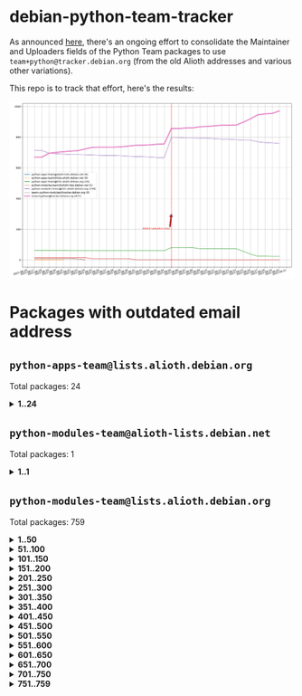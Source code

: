 # debian-python-team-tracker



As announced [here](https://lists.debian.org/debian-python/2021/08/msg00006.html), there's an ongoing effort to consolidate the Maintainer and Uploaders fields of the Python Team packages to use `team+python@tracker.debian.org` (from the old Alioth addresses and various other variations).



This repo is to track that effort, here's the results:



![Python team emails](images/python_team_emails.svg)


# Packages with outdated email address

## `python-apps-team@lists.alioth.debian.org`
Total packages: 24
<details>
<summary><b>1..24</b></summary>


| # | Package | Version |
| --- | --- | --- |
| 1 | [alot](https://tracker.debian.org/alot) | 0.9.1-2 |
| 2 | [archmage](https://tracker.debian.org/archmage) | 1:0.4.2.1-1 |
| 3 | [beets](https://tracker.debian.org/beets) | 1.4.9-7 |
| 4 | [ctop](https://tracker.debian.org/ctop) | 1.0.0-2.1 |
| 5 | [cython](https://tracker.debian.org/cython) | 0.29.14-1 |
| 6 | [db2twitter](https://tracker.debian.org/db2twitter) | 0.6-1.1 |
| 7 | [dodgy](https://tracker.debian.org/dodgy) | 0.1.9-3 |
| 8 | [etm](https://tracker.debian.org/etm) | 3.2.30-1.1 |
| 9 | [firmware-microbit-micropython](https://tracker.debian.org/firmware-microbit-micropython) | 1.0.1-2 |
| 10 | [flatlatex](https://tracker.debian.org/flatlatex) | 0.8-1.1 |
| 11 | [freealchemist](https://tracker.debian.org/freealchemist) | 0.5-1.1 |
| 12 | [kanboard-cli](https://tracker.debian.org/kanboard-cli) | 0.0.2-1.1 |
| 13 | [lightyears](https://tracker.debian.org/lightyears) | 1.4-2 |
| 14 | [muttdown](https://tracker.debian.org/muttdown) | 0.3.4-1 |
| 15 | [pelican](https://tracker.debian.org/pelican) | 4.0.1+dfsg-1.1 |
| 16 | [pipenv](https://tracker.debian.org/pipenv) | 11.9.0-1.1 |
| 17 | [prospector](https://tracker.debian.org/prospector) | 1.1.7-2 |
| 18 | [pybik](https://tracker.debian.org/pybik) | 3.0-3.1 |
| 19 | [radon](https://tracker.debian.org/radon) | 4.1.0+dfsg-1 |
| 20 | [retweet](https://tracker.debian.org/retweet) | 0.10-1.1 |
| 21 | [sen](https://tracker.debian.org/sen) | 0.6.1-0.1 |
| 22 | [sinntp](https://tracker.debian.org/sinntp) | 1.6-1.2 |
| 23 | [smem](https://tracker.debian.org/smem) | 1.5-1.1 |
| 24 | [voltron](https://tracker.debian.org/voltron) | 0.1.7+git20200109-1.1 |
</details>

## `python-modules-team@alioth-lists.debian.net`
Total packages: 1
<details>
<summary><b>1..1</b></summary>


| # | Package | Version |
| --- | --- | --- |
| 1 | [setuptools-scm](https://tracker.debian.org/setuptools-scm) | 4.1.2-3 |
</details>

## `python-modules-team@lists.alioth.debian.org`
Total packages: 759
<details>
<summary><b>1..50</b></summary>


| # | Package | Version |
| --- | --- | --- |
| 1 | [aiowsgi](https://tracker.debian.org/aiowsgi) | 0.7-1.1 |
| 2 | [anorack](https://tracker.debian.org/anorack) | 0.2.7-1 |
| 3 | [anosql](https://tracker.debian.org/anosql) | 1.0.1-1 |
| 4 | [appdirs](https://tracker.debian.org/appdirs) | 1.4.4-1 |
| 5 | [asn1crypto](https://tracker.debian.org/asn1crypto) | 1.4.0-1 |
| 6 | [astral](https://tracker.debian.org/astral) | 1.6.1-2 |
| 7 | [authheaders](https://tracker.debian.org/authheaders) | 0.13.0-1 |
| 8 | [authres](https://tracker.debian.org/authres) | 1.2.0-2 |
| 9 | [automat](https://tracker.debian.org/automat) | 20.2.0-1 |
| 10 | [azure-cosmos-table-python](https://tracker.debian.org/azure-cosmos-table-python) | 1.0.5+git20191025-5 |
| 11 | [babelfish](https://tracker.debian.org/babelfish) | 0.5.4-3 |
| 12 | [bdist-nsi](https://tracker.debian.org/bdist-nsi) | 0.1.5-2 |
| 13 | [behave](https://tracker.debian.org/behave) | 1.2.6-3 |
| 14 | [bernhard](https://tracker.debian.org/bernhard) | 0.2.6-2 |
| 15 | [betamax](https://tracker.debian.org/betamax) | 0.8.1-2 |
| 16 | [bibtexparser](https://tracker.debian.org/bibtexparser) | 1.1.0+ds-3 |
| 17 | [binaryornot](https://tracker.debian.org/binaryornot) | 0.4.4+dfsg-4 |
| 18 | [bitstruct](https://tracker.debian.org/bitstruct) | 8.9.0-1 |
| 19 | [blessings](https://tracker.debian.org/blessings) | 1.6-3 |
| 20 | [blinker](https://tracker.debian.org/blinker) | 1.4+dfsg1-0.3 |
| 21 | [bottleneck](https://tracker.debian.org/bottleneck) | 1.2.1+ds1-2 |
| 22 | [case](https://tracker.debian.org/case) | 1.5.3+dfsg-3 |
| 23 | [celery-batches](https://tracker.debian.org/celery-batches) | 0.2-2 |
| 24 | [celery-haystack](https://tracker.debian.org/celery-haystack) | 0.10-4 |
| 25 | [cerealizer](https://tracker.debian.org/cerealizer) | 0.8.1-3 |
| 26 | [chardet](https://tracker.debian.org/chardet) | 4.0.0-1 |
| 27 | [chargebee-python](https://tracker.debian.org/chargebee-python) | 1.6.6-1 |
| 28 | [chargebee2-python](https://tracker.debian.org/chargebee2-python) | 2.7.3-1 |
| 29 | [circuits](https://tracker.debian.org/circuits) | 3.1.0+ds1-2 |
| 30 | [codicefiscale](https://tracker.debian.org/codicefiscale) | 0.9+ds0-2 |
| 31 | [colorclass](https://tracker.debian.org/colorclass) | 2.2.0-2.1 |
| 32 | [colorspacious](https://tracker.debian.org/colorspacious) | 1.1.2-2 |
| 33 | [commonmark](https://tracker.debian.org/commonmark) | 0.9.1-3 |
| 34 | [configobj](https://tracker.debian.org/configobj) | 5.0.6-4 |
| 35 | [constantly](https://tracker.debian.org/constantly) | 15.1.0-2 |
| 36 | [contextlib2](https://tracker.debian.org/contextlib2) | 0.6.0.post1-1 |
| 37 | [cookiecutter](https://tracker.debian.org/cookiecutter) | 1.6.0-4 |
| 38 | [coreapi](https://tracker.debian.org/coreapi) | 2.3.3-4 |
| 39 | [coreschema](https://tracker.debian.org/coreschema) | 0.0.4-3 |
| 40 | [cov-core](https://tracker.debian.org/cov-core) | 1.15.0-3 |
| 41 | [cppy](https://tracker.debian.org/cppy) | 1.1.0-2 |
| 42 | [cram](https://tracker.debian.org/cram) | 0.7-4 |
| 43 | [cssutils](https://tracker.debian.org/cssutils) | 1.0.2-3 |
| 44 | [d2to1](https://tracker.debian.org/d2to1) | 0.2.12-2 |
| 45 | [deap](https://tracker.debian.org/deap) | 1.3.1-2 |
| 46 | [debiancontributors](https://tracker.debian.org/debiancontributors) | 0.7.8-2 |
| 47 | [defusedxml](https://tracker.debian.org/defusedxml) | 0.6.0-2 |
| 48 | [devpi-common](https://tracker.debian.org/devpi-common) | 3.2.2-1.1 |
| 49 | [django-ajax-selects](https://tracker.debian.org/django-ajax-selects) | 1.7.0-3 |
| 50 | [django-anymail](https://tracker.debian.org/django-anymail) | 7.1.0-1 |
</details>
<details>
<summary><b>51..100</b></summary>

| # | Package | Version |
| --- | --- | --- |
| 51 | [django-bitfield](https://tracker.debian.org/django-bitfield) | 1.9.6-2 |
| 52 | [django-countries](https://tracker.debian.org/django-countries) | 6.0-1 |
| 53 | [django-dirtyfields](https://tracker.debian.org/django-dirtyfields) | 1.3.1-2 |
| 54 | [django-downloadview](https://tracker.debian.org/django-downloadview) | 2.1.1-1 |
| 55 | [django-environ](https://tracker.debian.org/django-environ) | 0.4.4-2 |
| 56 | [django-filter](https://tracker.debian.org/django-filter) | 2.4.0-1 |
| 57 | [django-fsm-admin](https://tracker.debian.org/django-fsm-admin) | 1.2.4-2 |
| 58 | [django-guardian](https://tracker.debian.org/django-guardian) | 2.0.0-2 |
| 59 | [django-hvad](https://tracker.debian.org/django-hvad) | 1.8.0-1.1 |
| 60 | [django-impersonate](https://tracker.debian.org/django-impersonate) | 1.5-1 |
| 61 | [django-js-reverse](https://tracker.debian.org/django-js-reverse) | 0.7.3-1.1 |
| 62 | [django-macaddress](https://tracker.debian.org/django-macaddress) | 1.5.0-2 |
| 63 | [django-maintenancemode](https://tracker.debian.org/django-maintenancemode) | 0.11.3-1 |
| 64 | [django-markupfield](https://tracker.debian.org/django-markupfield) | 2.0.0-1 |
| 65 | [django-memoize](https://tracker.debian.org/django-memoize) | 2.2.0+dfsg-1 |
| 66 | [django-nose](https://tracker.debian.org/django-nose) | 1.4.6-2.1 |
| 67 | [django-notification](https://tracker.debian.org/django-notification) | 1.2.0-3 |
| 68 | [django-organizations](https://tracker.debian.org/django-organizations) | 1.1.2-1 |
| 69 | [django-pagination](https://tracker.debian.org/django-pagination) | 1.0.7-4 |
| 70 | [django-paintstore](https://tracker.debian.org/django-paintstore) | 0.2-4 |
| 71 | [django-picklefield](https://tracker.debian.org/django-picklefield) | 3.0.1-1 |
| 72 | [django-pipeline](https://tracker.debian.org/django-pipeline) | 1.6.14-3 |
| 73 | [django-q](https://tracker.debian.org/django-q) | 1.2.1-1 |
| 74 | [django-recurrence](https://tracker.debian.org/django-recurrence) | 1.10.3-1 |
| 75 | [django-redis-sessions](https://tracker.debian.org/django-redis-sessions) | 0.6.1-2 |
| 76 | [django-sass-processor](https://tracker.debian.org/django-sass-processor) | 0.8.2-1 |
| 77 | [django-setuptest](https://tracker.debian.org/django-setuptest) | 0.2.1-4 |
| 78 | [django-simple-redis-admin](https://tracker.debian.org/django-simple-redis-admin) | 1.4.0-2 |
| 79 | [django-stronghold](https://tracker.debian.org/django-stronghold) | 0.3.0+debian-2 |
| 80 | [django-uwsgi](https://tracker.debian.org/django-uwsgi) | 0.2.2-2 |
| 81 | [django-webpack-loader](https://tracker.debian.org/django-webpack-loader) | 0.6.0-2 |
| 82 | [django-websocket-redis](https://tracker.debian.org/django-websocket-redis) | 0.4.7-2 |
| 83 | [django-wkhtmltopdf](https://tracker.debian.org/django-wkhtmltopdf) | 3.3.0-1 |
| 84 | [django-xmlrpc](https://tracker.debian.org/django-xmlrpc) | 0.1.8-2 |
| 85 | [djangorestframework-api-key](https://tracker.debian.org/djangorestframework-api-key) | 2.0.0-2 |
| 86 | [djangorestframework-filters](https://tracker.debian.org/djangorestframework-filters) | 1.0.0.dev0-1 |
| 87 | [dkimpy](https://tracker.debian.org/dkimpy) | 1.0.5-1 |
| 88 | [dnsdiag](https://tracker.debian.org/dnsdiag) | 1.7.0-1 |
| 89 | [dnspython](https://tracker.debian.org/dnspython) | 2.0.0-1 |
| 90 | [dockerpty](https://tracker.debian.org/dockerpty) | 0.4.1-2 |
| 91 | [dominate](https://tracker.debian.org/dominate) | 2.3.1-2 |
| 92 | [doublex](https://tracker.debian.org/doublex) | 1.9.2-1 |
| 93 | [drf-generators](https://tracker.debian.org/drf-generators) | 0.5.0-1 |
| 94 | [easyprocess](https://tracker.debian.org/easyprocess) | 0.2.5-2 |
| 95 | [elasticsearch-curator](https://tracker.debian.org/elasticsearch-curator) | 5.8.1-1 |
| 96 | [entrypoints](https://tracker.debian.org/entrypoints) | 0.3-3 |
| 97 | [enum34](https://tracker.debian.org/enum34) | 1.1.6-4 |
| 98 | [enzyme](https://tracker.debian.org/enzyme) | 0.4.1-2 |
| 99 | [exam](https://tracker.debian.org/exam) | 0.10.5-3 |
| 100 | [factory-boy](https://tracker.debian.org/factory-boy) | 2.11.1-3 |
</details>
<details>
<summary><b>101..150</b></summary>

| # | Package | Version |
| --- | --- | --- |
| 101 | [faker](https://tracker.debian.org/faker) | 0.9.3-0.1 |
| 102 | [fakesleep](https://tracker.debian.org/fakesleep) | 0.1-2 |
| 103 | [fastchunking](https://tracker.debian.org/fastchunking) | 0.0.3-2 |
| 104 | [fastkml](https://tracker.debian.org/fastkml) | 0.11-3 |
| 105 | [feedgenerator](https://tracker.debian.org/feedgenerator) | 1.9-2 |
| 106 | [flake8-docstrings](https://tracker.debian.org/flake8-docstrings) | 1.1.0-1.1 |
| 107 | [flake8-polyfill](https://tracker.debian.org/flake8-polyfill) | 1.0.2-2 |
| 108 | [flask-api](https://tracker.debian.org/flask-api) | 1.1+dfsg-1.1 |
| 109 | [flask-assets](https://tracker.debian.org/flask-assets) | 2.0-1 |
| 110 | [flask-babelex](https://tracker.debian.org/flask-babelex) | 0.9.4-1 |
| 111 | [flask-bcrypt](https://tracker.debian.org/flask-bcrypt) | 0.7.1-2 |
| 112 | [flask-compress](https://tracker.debian.org/flask-compress) | 1.4.0-3 |
| 113 | [flask-gravatar](https://tracker.debian.org/flask-gravatar) | 0.4.2-2 |
| 114 | [flask-htmlmin](https://tracker.debian.org/flask-htmlmin) | 1.3.2-2 |
| 115 | [flask-ldapconn](https://tracker.debian.org/flask-ldapconn) | 0.7.2-1.1 |
| 116 | [flask-limiter](https://tracker.debian.org/flask-limiter) | 1.0.1-2 |
| 117 | [flask-login](https://tracker.debian.org/flask-login) | 0.5.0-1 |
| 118 | [flask-mail](https://tracker.debian.org/flask-mail) | 0.9.1+dfsg1-1.1 |
| 119 | [flask-mongoengine](https://tracker.debian.org/flask-mongoengine) | 0.9.3-4 |
| 120 | [flask-multistatic](https://tracker.debian.org/flask-multistatic) | 1.0-2 |
| 121 | [flask-paranoid](https://tracker.debian.org/flask-paranoid) | 0.2.0-3.1 |
| 122 | [flask-principal](https://tracker.debian.org/flask-principal) | 0.4.0-2 |
| 123 | [flask-script](https://tracker.debian.org/flask-script) | 2.0.6-2 |
| 124 | [flask-silk](https://tracker.debian.org/flask-silk) | 0.2-18 |
| 125 | [flask-wtf](https://tracker.debian.org/flask-wtf) | 0.14.3-1 |
| 126 | [flufl.bounce](https://tracker.debian.org/flufl.bounce) | 3.0.1-1 |
| 127 | [flufl.enum](https://tracker.debian.org/flufl.enum) | 4.1.1-3 |
| 128 | [flufl.i18n](https://tracker.debian.org/flufl.i18n) | 3.0.1-1 |
| 129 | [flufl.lock](https://tracker.debian.org/flufl.lock) | 5.0.1-1 |
| 130 | [flufl.password](https://tracker.debian.org/flufl.password) | 1.3-3 |
| 131 | [flufl.testing](https://tracker.debian.org/flufl.testing) | 0.7-2 |
| 132 | [freetype-py](https://tracker.debian.org/freetype-py) | 2.2.0-1 |
| 133 | [gerritlib](https://tracker.debian.org/gerritlib) | 0.8.0-2 |
| 134 | [gmplot](https://tracker.debian.org/gmplot) | 1.2.0-2 |
| 135 | [gpxpy](https://tracker.debian.org/gpxpy) | 1.4.2-1 |
| 136 | [gtextfsm](https://tracker.debian.org/gtextfsm) | 1.1.0-2 |
| 137 | [gtts](https://tracker.debian.org/gtts) | 2.0.3-1 |
| 138 | [gtts-token](https://tracker.debian.org/gtts-token) | 1.1.3-1 |
| 139 | [guzzle-sphinx-theme](https://tracker.debian.org/guzzle-sphinx-theme) | 0.7.11-5 |
| 140 | [hachoir](https://tracker.debian.org/hachoir) | 3.1.0+dfsg-3 |
| 141 | [haproxy-log-analysis](https://tracker.debian.org/haproxy-log-analysis) | 2.0~b0-2 |
| 142 | [heapdict](https://tracker.debian.org/heapdict) | 1.0.1-1 |
| 143 | [hiro](https://tracker.debian.org/hiro) | 0.5-2 |
| 144 | [httpx](https://tracker.debian.org/httpx) | 0.16.1-1 |
| 145 | [hyperlink](https://tracker.debian.org/hyperlink) | 19.0.0-2 |
| 146 | [hypothesis-auto](https://tracker.debian.org/hypothesis-auto) | 1.1.4-2 |
| 147 | [importmagic](https://tracker.debian.org/importmagic) | 0.1.7-2 |
| 148 | [inflection](https://tracker.debian.org/inflection) | 0.3.1-2 |
| 149 | [ipdb](https://tracker.debian.org/ipdb) | 0.13.3-1 |
| 150 | [isodate](https://tracker.debian.org/isodate) | 0.6.0-2 |
</details>
<details>
<summary><b>151..200</b></summary>

| # | Package | Version |
| --- | --- | --- |
| 151 | [itypes](https://tracker.debian.org/itypes) | 1.1.0-4 |
| 152 | [jaraco.itertools](https://tracker.debian.org/jaraco.itertools) | 2.0.1-4 |
| 153 | [javaproperties](https://tracker.debian.org/javaproperties) | 0.7.0-1 |
| 154 | [jinja2-time](https://tracker.debian.org/jinja2-time) | 0.2.0-2 |
| 155 | [jpy](https://tracker.debian.org/jpy) | 0.9.0-3 |
| 156 | [jpylyzer](https://tracker.debian.org/jpylyzer) | 2.0.0-3 |
| 157 | [json-tricks](https://tracker.debian.org/json-tricks) | 3.11.0-2 |
| 158 | [jsonhyperschema-codec](https://tracker.debian.org/jsonhyperschema-codec) | 1.0.3-2 |
| 159 | [jsonpickle](https://tracker.debian.org/jsonpickle) | 1.2-1 |
| 160 | [junos-eznc](https://tracker.debian.org/junos-eznc) | 2.1.7-3 |
| 161 | [jupyter-sphinx-theme](https://tracker.debian.org/jupyter-sphinx-theme) | 0.0.6+ds1-10 |
| 162 | [kitchen](https://tracker.debian.org/kitchen) | 1.2.6-2 |
| 163 | [kivy](https://tracker.debian.org/kivy) | 1.11.0-2 |
| 164 | [kiwisolver](https://tracker.debian.org/kiwisolver) | 1.3.1-1 |
| 165 | [lazr.delegates](https://tracker.debian.org/lazr.delegates) | 2.0.3-2 |
| 166 | [lazr.smtptest](https://tracker.debian.org/lazr.smtptest) | 2.0.3-2 |
| 167 | [lexicon](https://tracker.debian.org/lexicon) | 3.3.17-1 |
| 168 | [libthumbor](https://tracker.debian.org/libthumbor) | 1.3.3-2 |
| 169 | [logilab-constraint](https://tracker.debian.org/logilab-constraint) | 0.6.0-2 |
| 170 | [mako](https://tracker.debian.org/mako) | 1.1.3+ds1-2 |
| 171 | [mando](https://tracker.debian.org/mando) | 0.6.4-5 |
| 172 | [manuel](https://tracker.debian.org/manuel) | 1.10.1-2 |
| 173 | [markupsafe](https://tracker.debian.org/markupsafe) | 1.1.1-1 |
| 174 | [mercurial-extension-utils](https://tracker.debian.org/mercurial-extension-utils) | 1.5.1-1 |
| 175 | [mercurial-extension-utils](https://tracker.debian.org/mercurial-extension-utils) | 1.5.1-3 |
| 176 | [mercurial-keyring](https://tracker.debian.org/mercurial-keyring) | 1.3.1-3 |
| 177 | [microsoft-authentication-extensions-for-python](https://tracker.debian.org/microsoft-authentication-extensions-for-python) | 0.3.0-1 |
| 178 | [milksnake](https://tracker.debian.org/milksnake) | 0.1.5-1 |
| 179 | [mimerender](https://tracker.debian.org/mimerender) | 0.6.0-2 |
| 180 | [mmllib](https://tracker.debian.org/mmllib) | 0.3.0.post1-2 |
| 181 | [mockldap](https://tracker.debian.org/mockldap) | 0.3.0-4 |
| 182 | [modernize](https://tracker.debian.org/modernize) | 0.7-2 |
| 183 | [moksha.common](https://tracker.debian.org/moksha.common) | 1.2.5-4 |
| 184 | [more-itertools](https://tracker.debian.org/more-itertools) | 4.2.0-3 |
| 185 | [mrtparse](https://tracker.debian.org/mrtparse) | 1.6-2 |
| 186 | [multiprocess](https://tracker.debian.org/multiprocess) | 0.70.11.1-1 |
| 187 | [musicbrainzngs](https://tracker.debian.org/musicbrainzngs) | 0.7.1-2 |
| 188 | [mutagen](https://tracker.debian.org/mutagen) | 1.45.1-2 |
| 189 | [mwic](https://tracker.debian.org/mwic) | 0.7.8-1 |
| 190 | [mysql-connector-python](https://tracker.debian.org/mysql-connector-python) | 8.0.15-2 |
| 191 | [nb2plots](https://tracker.debian.org/nb2plots) | 0.6-2 |
| 192 | [netifaces](https://tracker.debian.org/netifaces) | 0.10.9-0.2 |
| 193 | [netmiko](https://tracker.debian.org/netmiko) | 2.4.2-1 |
| 194 | [networkx](https://tracker.debian.org/networkx) | 2.5+ds-2 |
| 195 | [nose](https://tracker.debian.org/nose) | 1.3.7-6 |
| 196 | [nose](https://tracker.debian.org/nose) | 1.3.7-7 |
| 197 | [nose2](https://tracker.debian.org/nose2) | 0.9.2-1 |
| 198 | [nose2-cov](https://tracker.debian.org/nose2-cov) | 1.0a4-3 |
| 199 | [ntplib](https://tracker.debian.org/ntplib) | 0.3.3-2 |
| 200 | [numpy-stl](https://tracker.debian.org/numpy-stl) | 2.9.0-1 |
</details>
<details>
<summary><b>201..250</b></summary>

| # | Package | Version |
| --- | --- | --- |
| 201 | [numpydoc](https://tracker.debian.org/numpydoc) | 1.1.0-3 |
| 202 | [obsub](https://tracker.debian.org/obsub) | 0.2-4 |
| 203 | [okasha](https://tracker.debian.org/okasha) | 0.2.4-4 |
| 204 | [overpass](https://tracker.debian.org/overpass) | 0.7-1 |
| 205 | [paramiko](https://tracker.debian.org/paramiko) | 2.7.2-1 |
| 206 | [pastescript](https://tracker.debian.org/pastescript) | 2.0.2-4 |
| 207 | [pcapy](https://tracker.debian.org/pcapy) | 0.11.4-2 |
| 208 | [pdfkit](https://tracker.debian.org/pdfkit) | 0.6.1-2 |
| 209 | [pep8](https://tracker.debian.org/pep8) | 1.7.1-9 |
| 210 | [pep8-naming](https://tracker.debian.org/pep8-naming) | 0.10.0-1 |
| 211 | [pg8000](https://tracker.debian.org/pg8000) | 1.10.6-2 |
| 212 | [pidcat](https://tracker.debian.org/pidcat) | 2.1.0-4 |
| 213 | [pilkit](https://tracker.debian.org/pilkit) | 2.0-3 |
| 214 | [plastex](https://tracker.debian.org/plastex) | 2.1-2 |
| 215 | [ply](https://tracker.debian.org/ply) | 3.11-4 |
| 216 | [portio](https://tracker.debian.org/portio) | 0.5-4 |
| 217 | [postgresfixture](https://tracker.debian.org/postgresfixture) | 0.4.2-1 |
| 218 | [power](https://tracker.debian.org/power) | 1.4+dfsg-4 |
| 219 | [pprintpp](https://tracker.debian.org/pprintpp) | 0.4.0-2 |
| 220 | [preggy](https://tracker.debian.org/preggy) | 1.4.4-1 |
| 221 | [prettytable](https://tracker.debian.org/prettytable) | 0.7.2-5 |
| 222 | [proxmoxer](https://tracker.debian.org/proxmoxer) | 1.0.3-2 |
| 223 | [ptable](https://tracker.debian.org/ptable) | 0.9.2-2 |
| 224 | [py-macaroon-bakery](https://tracker.debian.org/py-macaroon-bakery) | 1.3.1-1 |
| 225 | [py-radix](https://tracker.debian.org/py-radix) | 0.10.0-3 |
| 226 | [py3dns](https://tracker.debian.org/py3dns) | 3.2.1-1 |
| 227 | [pyacoustid](https://tracker.debian.org/pyacoustid) | 1.2.0-2 |
| 228 | [pyasn1](https://tracker.debian.org/pyasn1) | 0.4.8-1 |
| 229 | [pybindgen](https://tracker.debian.org/pybindgen) | 0.20.0+dfsg1-2 |
| 230 | [pycairo](https://tracker.debian.org/pycairo) | 1.16.2-3 |
| 231 | [pycairo](https://tracker.debian.org/pycairo) | 1.16.2-4 |
| 232 | [pycallgraph](https://tracker.debian.org/pycallgraph) | 1.1.3-1.2 |
| 233 | [pycares](https://tracker.debian.org/pycares) | 3.1.1-1 |
| 234 | [pychm](https://tracker.debian.org/pychm) | 0.8.6-2 |
| 235 | [pycifrw](https://tracker.debian.org/pycifrw) | 4.4-2 |
| 236 | [pyclamd](https://tracker.debian.org/pyclamd) | 0.4.0-2 |
| 237 | [pycodestyle](https://tracker.debian.org/pycodestyle) | 2.6.0-1 |
| 238 | [pycparser](https://tracker.debian.org/pycparser) | 2.20-3 |
| 239 | [pycryptodome](https://tracker.debian.org/pycryptodome) | 3.9.7+dfsg1-1 |
| 240 | [pycxx](https://tracker.debian.org/pycxx) | 7.1.4-0.1 |
| 241 | [pydbus](https://tracker.debian.org/pydbus) | 0.6.0-4 |
| 242 | [pydenticon](https://tracker.debian.org/pydenticon) | 0.3.1-2 |
| 243 | [pydispatcher](https://tracker.debian.org/pydispatcher) | 2.0.5-2 |
| 244 | [pydle](https://tracker.debian.org/pydle) | 0.9.4-2 |
| 245 | [pyeapi](https://tracker.debian.org/pyeapi) | 0.8.1-2 |
| 246 | [pyee](https://tracker.debian.org/pyee) | 7.0.2-1 |
| 247 | [pyenchant](https://tracker.debian.org/pyenchant) | 3.2.0-1 |
| 248 | [pyfg](https://tracker.debian.org/pyfg) | 0.50-2 |
| 249 | [pyfiglet](https://tracker.debian.org/pyfiglet) | 0.8.0+dfsg-1 |
| 250 | [pyfribidi](https://tracker.debian.org/pyfribidi) | 0.12.0+repack-7 |
</details>
<details>
<summary><b>251..300</b></summary>

| # | Package | Version |
| --- | --- | --- |
| 251 | [pygame](https://tracker.debian.org/pygame) | 1.9.6+dfsg-2 |
| 252 | [pygeoif](https://tracker.debian.org/pygeoif) | 0.7-2 |
| 253 | [pygithub](https://tracker.debian.org/pygithub) | 1.43.7-1 |
| 254 | [pygments](https://tracker.debian.org/pygments) | 2.3.1+dfsg-3 |
| 255 | [pygtail](https://tracker.debian.org/pygtail) | 0.6.1-2 |
| 256 | [pygtkspellcheck](https://tracker.debian.org/pygtkspellcheck) | 4.0.5-2 |
| 257 | [pyhamcrest](https://tracker.debian.org/pyhamcrest) | 1.9.0-3 |
| 258 | [pyicu](https://tracker.debian.org/pyicu) | 2.5-1 |
| 259 | [pyinotify](https://tracker.debian.org/pyinotify) | 0.9.6-1.3 |
| 260 | [pyiosxr](https://tracker.debian.org/pyiosxr) | 0.52-1.1 |
| 261 | [pyjavaproperties](https://tracker.debian.org/pyjavaproperties) | 0.7-2 |
| 262 | [pyjokes](https://tracker.debian.org/pyjokes) | 0.5.0-3 |
| 263 | [pykcs11](https://tracker.debian.org/pykcs11) | 1.5.10-1 |
| 264 | [pylama](https://tracker.debian.org/pylama) | 7.4.3-3 |
| 265 | [pylibmc](https://tracker.debian.org/pylibmc) | 1.5.2-3 |
| 266 | [pylint-celery](https://tracker.debian.org/pylint-celery) | 0.3-5 |
| 267 | [pylint-common](https://tracker.debian.org/pylint-common) | 0.2.5-4 |
| 268 | [pylint-django](https://tracker.debian.org/pylint-django) | 2.0.13-1 |
| 269 | [pylint-flask](https://tracker.debian.org/pylint-flask) | 0.5-4 |
| 270 | [pylint-plugin-utils](https://tracker.debian.org/pylint-plugin-utils) | 0.6-1 |
| 271 | [pymacs](https://tracker.debian.org/pymacs) | 0.25-3 |
| 272 | [pymilter](https://tracker.debian.org/pymilter) | 1.0.4-2 |
| 273 | [pymodbus](https://tracker.debian.org/pymodbus) | 2.1.0+dfsg-2 |
| 274 | [pymssql](https://tracker.debian.org/pymssql) | 2.1.4+dfsg-3 |
| 275 | [pymupdf](https://tracker.debian.org/pymupdf) | 1.17.4+ds1-2 |
| 276 | [pynag](https://tracker.debian.org/pynag) | 1.1.2+dfsg-2 |
| 277 | [pynliner](https://tracker.debian.org/pynliner) | 0.8.0-2 |
| 278 | [pyopengl](https://tracker.debian.org/pyopengl) | 3.1.5+dfsg-1 |
| 279 | [pypandoc](https://tracker.debian.org/pypandoc) | 1.5+ds0-1 |
| 280 | [pyparsing](https://tracker.debian.org/pyparsing) | 2.4.7-1 |
| 281 | [pyphen](https://tracker.debian.org/pyphen) | 0.9.5-3 |
| 282 | [pyprind](https://tracker.debian.org/pyprind) | 2.11.2-2 |
| 283 | [pyquery](https://tracker.debian.org/pyquery) | 1.2.9-4 |
| 284 | [pyrad](https://tracker.debian.org/pyrad) | 2.1-2 |
| 285 | [pyrfc3339](https://tracker.debian.org/pyrfc3339) | 1.1-2 |
| 286 | [pyrsistent](https://tracker.debian.org/pyrsistent) | 0.15.5-1 |
| 287 | [pysendfile](https://tracker.debian.org/pysendfile) | 2.0.1-3 |
| 288 | [pysimplesoap](https://tracker.debian.org/pysimplesoap) | 1.16.2-3 |
| 289 | [pysmi](https://tracker.debian.org/pysmi) | 0.3.2-2 |
| 290 | [pysodium](https://tracker.debian.org/pysodium) | 0.7.0-2 |
| 291 | [pyspf](https://tracker.debian.org/pyspf) | 2.0.14-2 |
| 292 | [pysrs](https://tracker.debian.org/pysrs) | 1.0.3-2 |
| 293 | [pysrt](https://tracker.debian.org/pysrt) | 1.0.1-2 |
| 294 | [pyssim](https://tracker.debian.org/pyssim) | 0.2-2 |
| 295 | [pystemd](https://tracker.debian.org/pystemd) | 0.7.0-4 |
| 296 | [pysubnettree](https://tracker.debian.org/pysubnettree) | 0.33-1 |
| 297 | [pytaglib](https://tracker.debian.org/pytaglib) | 0.3.6+dfsg-2 |
| 298 | [pytds](https://tracker.debian.org/pytds) | 1.10.0-1 |
| 299 | [pytest-arraydiff](https://tracker.debian.org/pytest-arraydiff) | 0.3-1 |
| 300 | [pytest-bdd](https://tracker.debian.org/pytest-bdd) | 3.2.1-1 |
</details>
<details>
<summary><b>301..350</b></summary>

| # | Package | Version |
| --- | --- | --- |
| 301 | [pytest-cookies](https://tracker.debian.org/pytest-cookies) | 0.4.0-1 |
| 302 | [pytest-django](https://tracker.debian.org/pytest-django) | 3.5.1-1 |
| 303 | [pytest-expect](https://tracker.debian.org/pytest-expect) | 1.1.0-2 |
| 304 | [pytest-forked](https://tracker.debian.org/pytest-forked) | 1.3.0-1 |
| 305 | [pytest-helpers-namespace](https://tracker.debian.org/pytest-helpers-namespace) | 2019.1.8-1 |
| 306 | [pytest-httpbin](https://tracker.debian.org/pytest-httpbin) | 1.0.0-2 |
| 307 | [pytest-instafail](https://tracker.debian.org/pytest-instafail) | 0.4.2-1 |
| 308 | [pytest-remotedata](https://tracker.debian.org/pytest-remotedata) | 0.3.2-1 |
| 309 | [pytest-runner](https://tracker.debian.org/pytest-runner) | 2.11.1-1.2 |
| 310 | [pytest-sugar](https://tracker.debian.org/pytest-sugar) | 0.9.4-1 |
| 311 | [pytest-tornado](https://tracker.debian.org/pytest-tornado) | 0.8.1-1 |
| 312 | [pytest-vcr](https://tracker.debian.org/pytest-vcr) | 1.0.2-2 |
| 313 | [pytest-xvfb](https://tracker.debian.org/pytest-xvfb) | 1.2.0-1 |
| 314 | [python-activipy](https://tracker.debian.org/python-activipy) | 0.1-7 |
| 315 | [python-adal](https://tracker.debian.org/python-adal) | 1.2.2-1 |
| 316 | [python-agate](https://tracker.debian.org/python-agate) | 1.6.1-1 |
| 317 | [python-agate-excel](https://tracker.debian.org/python-agate-excel) | 0.2.3-1 |
| 318 | [python-aiohttp-security](https://tracker.debian.org/python-aiohttp-security) | 0.4.0-2 |
| 319 | [python-aiohttp-session](https://tracker.debian.org/python-aiohttp-session) | 2.9.0-2 |
| 320 | [python-aioinflux](https://tracker.debian.org/python-aioinflux) | 0.9.0-2 |
| 321 | [python-aiomeasures](https://tracker.debian.org/python-aiomeasures) | 0.5.14-3 |
| 322 | [python-altair](https://tracker.debian.org/python-altair) | 4.0.1-2 |
| 323 | [python-altgraph](https://tracker.debian.org/python-altgraph) | 0.17+ds0-1 |
| 324 | [python-amqplib](https://tracker.debian.org/python-amqplib) | 1.0.2-2 |
| 325 | [python-anyjson](https://tracker.debian.org/python-anyjson) | 0.3.3-2 |
| 326 | [python-apptools](https://tracker.debian.org/python-apptools) | 4.5.0-1.1 |
| 327 | [python-aptly](https://tracker.debian.org/python-aptly) | 0.12.10-2 |
| 328 | [python-argon2](https://tracker.debian.org/python-argon2) | 18.3.0-2 |
| 329 | [python-args](https://tracker.debian.org/python-args) | 0.1.0-3 |
| 330 | [python-arpy](https://tracker.debian.org/python-arpy) | 1.1.1-4 |
| 331 | [python-astor](https://tracker.debian.org/python-astor) | 0.8.1-1 |
| 332 | [python-async-timeout](https://tracker.debian.org/python-async-timeout) | 3.0.1-1.1 |
| 333 | [python-azure-devtools](https://tracker.debian.org/python-azure-devtools) | 1.2.0-1 |
| 334 | [python-base58](https://tracker.debian.org/python-base58) | 1.0.3-1.1 |
| 335 | [python-bcdoc](https://tracker.debian.org/python-bcdoc) | 0.16.0-2 |
| 336 | [python-bioblend](https://tracker.debian.org/python-bioblend) | 0.7.0-3 |
| 337 | [python-bitbucket-api](https://tracker.debian.org/python-bitbucket-api) | 0.5.0-3 |
| 338 | [python-box](https://tracker.debian.org/python-box) | 3.4.6-2 |
| 339 | [python-btrees](https://tracker.debian.org/python-btrees) | 4.3.1-2 |
| 340 | [python-cachecontrol](https://tracker.debian.org/python-cachecontrol) | 0.12.6-1 |
| 341 | [python-can](https://tracker.debian.org/python-can) | 3.3.2.final~github-2 |
| 342 | [python-cement](https://tracker.debian.org/python-cement) | 2.10.0-2 |
| 343 | [python-cerberus](https://tracker.debian.org/python-cerberus) | 1.3.2-1 |
| 344 | [python-click](https://tracker.debian.org/python-click) | 7.1.2-1 |
| 345 | [python-click-log](https://tracker.debian.org/python-click-log) | 0.2.1-2 |
| 346 | [python-click-threading](https://tracker.debian.org/python-click-threading) | 0.4.4-2 |
| 347 | [python-clint](https://tracker.debian.org/python-clint) | 0.5.1-3 |
| 348 | [python-cluster](https://tracker.debian.org/python-cluster) | 1.3.3-3 |
| 349 | [python-cmarkgfm](https://tracker.debian.org/python-cmarkgfm) | 0.4.2-1 |
| 350 | [python-coloredlogs](https://tracker.debian.org/python-coloredlogs) | 7.3-2 |
</details>
<details>
<summary><b>351..400</b></summary>

| # | Package | Version |
| --- | --- | --- |
| 351 | [python-colour](https://tracker.debian.org/python-colour) | 0.1.5-2 |
| 352 | [python-commentjson](https://tracker.debian.org/python-commentjson) | 0.8.3-2 |
| 353 | [python-consul](https://tracker.debian.org/python-consul) | 0.7.1-1.1 |
| 354 | [python-cookies](https://tracker.debian.org/python-cookies) | 2.2.1-3 |
| 355 | [python-cpuinfo](https://tracker.debian.org/python-cpuinfo) | 5.0.0-2 |
| 356 | [python-crcmod](https://tracker.debian.org/python-crcmod) | 1.7+dfsg-2 |
| 357 | [python-cs](https://tracker.debian.org/python-cs) | 2.7.1-1 |
| 358 | [python-cssselect2](https://tracker.debian.org/python-cssselect2) | 0.3.0-1 |
| 359 | [python-cycler](https://tracker.debian.org/python-cycler) | 0.10.0-3 |
| 360 | [python-daiquiri](https://tracker.debian.org/python-daiquiri) | 1.6.0-1 |
| 361 | [python-dbfread](https://tracker.debian.org/python-dbfread) | 2.0.7-3 |
| 362 | [python-decorator](https://tracker.debian.org/python-decorator) | 4.4.2-2 |
| 363 | [python-demjson](https://tracker.debian.org/python-demjson) | 2.2.4-5 |
| 364 | [python-diaspy](https://tracker.debian.org/python-diaspy) | 0.6.0-2 |
| 365 | [python-dict2xml](https://tracker.debian.org/python-dict2xml) | 1.7.0-1 |
| 366 | [python-dictobj](https://tracker.debian.org/python-dictobj) | 0.4-4 |
| 367 | [python-distro](https://tracker.debian.org/python-distro) | 1.5.0-1 |
| 368 | [python-distutils-extra](https://tracker.debian.org/python-distutils-extra) | 2.45 |
| 369 | [python-django-braces](https://tracker.debian.org/python-django-braces) | 1.14.0-1 |
| 370 | [python-django-casclient](https://tracker.debian.org/python-django-casclient) | 1.5.3-1 |
| 371 | [python-django-dbconn-retry](https://tracker.debian.org/python-django-dbconn-retry) | 0.1.5-1.1 |
| 372 | [python-django-etcd-settings](https://tracker.debian.org/python-django-etcd-settings) | 0.1.13+dfsg-3 |
| 373 | [python-django-gravatar2](https://tracker.debian.org/python-django-gravatar2) | 1.4.4-2 |
| 374 | [python-django-imagekit](https://tracker.debian.org/python-django-imagekit) | 4.0.2-3 |
| 375 | [python-django-jsonfield](https://tracker.debian.org/python-django-jsonfield) | 1.4.0-2 |
| 376 | [python-django-ordered-model](https://tracker.debian.org/python-django-ordered-model) | 3.4.1-1 |
| 377 | [python-django-push-notifications](https://tracker.debian.org/python-django-push-notifications) | 1.4.1-1 |
| 378 | [python-django-rest-framework-guardian](https://tracker.debian.org/python-django-rest-framework-guardian) | 0.3.0-2 |
| 379 | [python-django-rest-hooks](https://tracker.debian.org/python-django-rest-hooks) | 1.6.0-1.1 |
| 380 | [python-django-rules](https://tracker.debian.org/python-django-rules) | 2.2.0-1 |
| 381 | [python-django-simple-history](https://tracker.debian.org/python-django-simple-history) | 2.7.0-1.1 |
| 382 | [python-django-split-settings](https://tracker.debian.org/python-django-split-settings) | 0.3.0-2 |
| 383 | [python-dmidecode](https://tracker.debian.org/python-dmidecode) | 3.12.2-11 |
| 384 | [python-dnslib](https://tracker.debian.org/python-dnslib) | 0.9.14-1 |
| 385 | [python-docutils](https://tracker.debian.org/python-docutils) | 0.16+dfsg-2 |
| 386 | [python-doubleratchet](https://tracker.debian.org/python-doubleratchet) | 0.6.0-2 |
| 387 | [python-dpkt](https://tracker.debian.org/python-dpkt) | 1.9.2-2 |
| 388 | [python-dynaconf](https://tracker.debian.org/python-dynaconf) | 2.2.3-2 |
| 389 | [python-easywebdav](https://tracker.debian.org/python-easywebdav) | 1.2.0-8 |
| 390 | [python-eliot](https://tracker.debian.org/python-eliot) | 1.11.0-1 |
| 391 | [python-enable](https://tracker.debian.org/python-enable) | 4.8.1-1 |
| 392 | [python-envisage](https://tracker.debian.org/python-envisage) | 4.9.0-2.1 |
| 393 | [python-envparse](https://tracker.debian.org/python-envparse) | 0.2.0-2 |
| 394 | [python-envs](https://tracker.debian.org/python-envs) | 1.2.6-1.1 |
| 395 | [python-epc](https://tracker.debian.org/python-epc) | 0.0.5-3 |
| 396 | [python-etcd](https://tracker.debian.org/python-etcd) | 0.4.5-2 |
| 397 | [python-ethtool](https://tracker.debian.org/python-ethtool) | 0.14-3 |
| 398 | [python-ewmh](https://tracker.debian.org/python-ewmh) | 0.1.6-2 |
| 399 | [python-exchangelib](https://tracker.debian.org/python-exchangelib) | 3.2.0-1 |
| 400 | [python-exotel](https://tracker.debian.org/python-exotel) | 0.1.5-2 |
</details>
<details>
<summary><b>401..450</b></summary>

| # | Package | Version |
| --- | --- | --- |
| 401 | [python-fastimport](https://tracker.debian.org/python-fastimport) | 0.9.8-5 |
| 402 | [python-feather-format](https://tracker.debian.org/python-feather-format) | 0.3.1+dfsg1-4 |
| 403 | [python-flaky](https://tracker.debian.org/python-flaky) | 3.7.0-1 |
| 404 | [python-flask-jwt-extended](https://tracker.debian.org/python-flask-jwt-extended) | 3.24.1-2 |
| 405 | [python-flask-marshmallow](https://tracker.debian.org/python-flask-marshmallow) | 0.10.1-4 |
| 406 | [python-flask-seeder](https://tracker.debian.org/python-flask-seeder) | 0.1~a2-2 |
| 407 | [python-flor](https://tracker.debian.org/python-flor) | 1.1.3-1 |
| 408 | [python-ftputil](https://tracker.debian.org/python-ftputil) | 3.4-3 |
| 409 | [python-fudge](https://tracker.debian.org/python-fudge) | 1.1.0-2 |
| 410 | [python-gammu](https://tracker.debian.org/python-gammu) | 2.12-2 |
| 411 | [python-gear](https://tracker.debian.org/python-gear) | 0.5.8-5 |
| 412 | [python-genty](https://tracker.debian.org/python-genty) | 1.3.2-1 |
| 413 | [python-geoip](https://tracker.debian.org/python-geoip) | 1.3.2-3 |
| 414 | [python-geoip2](https://tracker.debian.org/python-geoip2) | 2.9.0+dfsg1-2 |
| 415 | [python-getdns](https://tracker.debian.org/python-getdns) | 1.0.0~b1-2 |
| 416 | [python-gflags](https://tracker.debian.org/python-gflags) | 1.5.1-7 |
| 417 | [python-glob2](https://tracker.debian.org/python-glob2) | 0.5-3 |
| 418 | [python-gmpy2](https://tracker.debian.org/python-gmpy2) | 2.1.0~b5-0.1 |
| 419 | [python-gntp](https://tracker.debian.org/python-gntp) | 1.0.3-2 |
| 420 | [python-gnupg](https://tracker.debian.org/python-gnupg) | 0.4.6-1 |
| 421 | [python-grpc-tools](https://tracker.debian.org/python-grpc-tools) | 1.14.1-1 |
| 422 | [python-guizero](https://tracker.debian.org/python-guizero) | 1.1.0+dfsg1-2 |
| 423 | [python-hashids](https://tracker.debian.org/python-hashids) | 1.3.1-1 |
| 424 | [python-hidapi](https://tracker.debian.org/python-hidapi) | 0.9.0.post3-2 |
| 425 | [python-hiredis](https://tracker.debian.org/python-hiredis) | 1.0.1-1 |
| 426 | [python-hpilo](https://tracker.debian.org/python-hpilo) | 4.3-3 |
| 427 | [python-html2text](https://tracker.debian.org/python-html2text) | 2020.1.16-1 |
| 428 | [python-http-parser](https://tracker.debian.org/python-http-parser) | 0.9.0-1 |
| 429 | [python-httptools](https://tracker.debian.org/python-httptools) | 0.1.1-1 |
| 430 | [python-ibm-cloud-sdk-core](https://tracker.debian.org/python-ibm-cloud-sdk-core) | 1.6.2-1 |
| 431 | [python-icalendar](https://tracker.debian.org/python-icalendar) | 4.0.3-4 |
| 432 | [python-idna](https://tracker.debian.org/python-idna) | 2.10-1 |
| 433 | [python-imagesize](https://tracker.debian.org/python-imagesize) | 1.2.0-2 |
| 434 | [python-iniparse](https://tracker.debian.org/python-iniparse) | 0.4-3 |
| 435 | [python-ipaddr](https://tracker.debian.org/python-ipaddr) | 2.2.0-4 |
| 436 | [python-ipaddress](https://tracker.debian.org/python-ipaddress) | 1.0.23-1 |
| 437 | [python-ipfix](https://tracker.debian.org/python-ipfix) | 0.9.7-2 |
| 438 | [python-irodsclient](https://tracker.debian.org/python-irodsclient) | 0.8.1-2 |
| 439 | [python-isc-dhcp-leases](https://tracker.debian.org/python-isc-dhcp-leases) | 0.9.1-2 |
| 440 | [python-iso3166](https://tracker.debian.org/python-iso3166) | 0.8.git20170319-2 |
| 441 | [python-isoweek](https://tracker.debian.org/python-isoweek) | 1.3.3-3 |
| 442 | [python-jellyfish](https://tracker.debian.org/python-jellyfish) | 0.8.2-1 |
| 443 | [python-jmespath](https://tracker.debian.org/python-jmespath) | 0.10.0-1 |
| 444 | [python-jsonrpc](https://tracker.debian.org/python-jsonrpc) | 1.13.0-1 |
| 445 | [python-junit-xml](https://tracker.debian.org/python-junit-xml) | 1.9-1 |
| 446 | [python-kanboard](https://tracker.debian.org/python-kanboard) | 1.0.1-1.1 |
| 447 | [python-keepalive](https://tracker.debian.org/python-keepalive) | 0.5-2 |
| 448 | [python-keyring](https://tracker.debian.org/python-keyring) | 18.0.1-2 |
| 449 | [python-langdetect](https://tracker.debian.org/python-langdetect) | 1.0.7-4 |
| 450 | [python-ldap](https://tracker.debian.org/python-ldap) | 3.2.0-4 |
</details>
<details>
<summary><b>451..500</b></summary>

| # | Package | Version |
| --- | --- | --- |
| 451 | [python-ldapdomaindump](https://tracker.debian.org/python-ldapdomaindump) | 0.9.3-1 |
| 452 | [python-leather](https://tracker.debian.org/python-leather) | 0.3.3-1.1 |
| 453 | [python-libais](https://tracker.debian.org/python-libais) | 0.17+git.20190917.master.e464cf8-2 |
| 454 | [python-libguess](https://tracker.debian.org/python-libguess) | 1.1-4 |
| 455 | [python-logfury](https://tracker.debian.org/python-logfury) | 0.1.2-4 |
| 456 | [python-lupa](https://tracker.debian.org/python-lupa) | 1.9+dfsg-1 |
| 457 | [python-lzo](https://tracker.debian.org/python-lzo) | 1.12-3 |
| 458 | [python-macholib](https://tracker.debian.org/python-macholib) | 1.14+ds0-1 |
| 459 | [python-mailer](https://tracker.debian.org/python-mailer) | 0.8.1-4 |
| 460 | [python-marshmallow-sqlalchemy](https://tracker.debian.org/python-marshmallow-sqlalchemy) | 0.19.0-1 |
| 461 | [python-mastodon](https://tracker.debian.org/python-mastodon) | 1.5.1-1 |
| 462 | [python-mbed-host-tests](https://tracker.debian.org/python-mbed-host-tests) | 1.4.4-3 |
| 463 | [python-mbed-ls](https://tracker.debian.org/python-mbed-ls) | 1.6.2+dfsg-3 |
| 464 | [python-mccabe](https://tracker.debian.org/python-mccabe) | 0.6.1-3 |
| 465 | [python-measurement](https://tracker.debian.org/python-measurement) | 2.0.1-2 |
| 466 | [python-mechanize](https://tracker.debian.org/python-mechanize) | 1:0.4.5-2 |
| 467 | [python-meld3](https://tracker.debian.org/python-meld3) | 1.0.2-3 |
| 468 | [python-mkdocs](https://tracker.debian.org/python-mkdocs) | 1.1.2+dfsg-1 |
| 469 | [python-mnemonic](https://tracker.debian.org/python-mnemonic) | 0.19-1 |
| 470 | [python-model-mommy](https://tracker.debian.org/python-model-mommy) | 1.6.0-2 |
| 471 | [python-morris](https://tracker.debian.org/python-morris) | 1.2-2 |
| 472 | [python-mpegdash](https://tracker.debian.org/python-mpegdash) | 0.2.0-1 |
| 473 | [python-mpv](https://tracker.debian.org/python-mpv) | 0.5.2-1 |
| 474 | [python-msrestazure](https://tracker.debian.org/python-msrestazure) | 0.6.2-1 |
| 475 | [python-multidict](https://tracker.debian.org/python-multidict) | 5.1.0-1 |
| 476 | [python-munch](https://tracker.debian.org/python-munch) | 2.3.2-2 |
| 477 | [python-murmurhash](https://tracker.debian.org/python-murmurhash) | 1.0.2-1 |
| 478 | [python-mysqldb](https://tracker.debian.org/python-mysqldb) | 1.4.4-2 |
| 479 | [python-nacl](https://tracker.debian.org/python-nacl) | 1.4.0-1 |
| 480 | [python-nine](https://tracker.debian.org/python-nine) | 1.1.0-1 |
| 481 | [python-noise](https://tracker.debian.org/python-noise) | 1.2.3-3 |
| 482 | [python-notify2](https://tracker.debian.org/python-notify2) | 0.3-4 |
| 483 | [python-nox](https://tracker.debian.org/python-nox) | 2019.5.30-2 |
| 484 | [python-ntlm-auth](https://tracker.debian.org/python-ntlm-auth) | 1.4.0-1 |
| 485 | [python-oauth](https://tracker.debian.org/python-oauth) | 1.0.1-6 |
| 486 | [python-odf](https://tracker.debian.org/python-odf) | 1.4.1-1 |
| 487 | [python-offtrac](https://tracker.debian.org/python-offtrac) | 0.1.0-2.1 |
| 488 | [python-ofxclient](https://tracker.debian.org/python-ofxclient) | 2.0.4-2 |
| 489 | [python-opcua](https://tracker.debian.org/python-opcua) | 0.98.11-1 |
| 490 | [python-openid-cla](https://tracker.debian.org/python-openid-cla) | 1.2-2 |
| 491 | [python-openid-teams](https://tracker.debian.org/python-openid-teams) | 1.2-2 |
| 492 | [python-openidc-client](https://tracker.debian.org/python-openidc-client) | 0.6.0-1.1 |
| 493 | [python-opentimestamps](https://tracker.debian.org/python-opentimestamps) | 0.4.1-1 |
| 494 | [python-overpy](https://tracker.debian.org/python-overpy) | 0.4-2 |
| 495 | [python-padme](https://tracker.debian.org/python-padme) | 1.1.1-3 |
| 496 | [python-pallets-sphinx-themes](https://tracker.debian.org/python-pallets-sphinx-themes) | 1.2.3-1 |
| 497 | [python-pampy](https://tracker.debian.org/python-pampy) | 1.8.4-2 |
| 498 | [python-pamqp](https://tracker.debian.org/python-pamqp) | 2.3.0-2 |
| 499 | [python-parse-type](https://tracker.debian.org/python-parse-type) | 0.3.4-3 |
| 500 | [python-path-and-address](https://tracker.debian.org/python-path-and-address) | 2.0.1-2 |
</details>
<details>
<summary><b>501..550</b></summary>

| # | Package | Version |
| --- | --- | --- |
| 501 | [python-pathtools](https://tracker.debian.org/python-pathtools) | 0.1.2-4 |
| 502 | [python-paypal](https://tracker.debian.org/python-paypal) | 1.2.5-3 |
| 503 | [python-pcl](https://tracker.debian.org/python-pcl) | 0.3.0~rc1+dfsg-9 |
| 504 | [python-peakutils](https://tracker.debian.org/python-peakutils) | 1.3.3+ds-2 |
| 505 | [python-pem](https://tracker.debian.org/python-pem) | 19.1.0-1 |
| 506 | [python-persistent](https://tracker.debian.org/python-persistent) | 4.6.4-0.2 |
| 507 | [python-pex](https://tracker.debian.org/python-pex) | 1.1.14-3.1 |
| 508 | [python-pgbouncer](https://tracker.debian.org/python-pgbouncer) | 0.0.9-3 |
| 509 | [python-pgpdump](https://tracker.debian.org/python-pgpdump) | 1.5-2 |
| 510 | [python-pgspecial](https://tracker.debian.org/python-pgspecial) | 1.11.10+dfsg1-1 |
| 511 | [python-phonenumbers](https://tracker.debian.org/python-phonenumbers) | 8.12.1-1 |
| 512 | [python-picklable-itertools](https://tracker.debian.org/python-picklable-itertools) | 0.1.1-3 |
| 513 | [python-pika](https://tracker.debian.org/python-pika) | 0.11.0-5 |
| 514 | [python-pkginfo](https://tracker.debian.org/python-pkginfo) | 1.4.2-3 |
| 515 | [python-plac](https://tracker.debian.org/python-plac) | 0.9.6-1.1 |
| 516 | [python-plaster](https://tracker.debian.org/python-plaster) | 1.0-2 |
| 517 | [python-plaster-pastedeploy](https://tracker.debian.org/python-plaster-pastedeploy) | 0.5-3 |
| 518 | [python-prctl](https://tracker.debian.org/python-prctl) | 1.7-2 |
| 519 | [python-preshed](https://tracker.debian.org/python-preshed) | 3.0.2-1 |
| 520 | [python-pretend](https://tracker.debian.org/python-pretend) | 1.0.9-1 |
| 521 | [python-prettylog](https://tracker.debian.org/python-prettylog) | 0.1.0-2 |
| 522 | [python-priority](https://tracker.debian.org/python-priority) | 1.3.0-3 |
| 523 | [python-progress](https://tracker.debian.org/python-progress) | 1.5-1 |
| 524 | [python-progressbar](https://tracker.debian.org/python-progressbar) | 2.5-2 |
| 525 | [python-protego](https://tracker.debian.org/python-protego) | 0.1.16+dfsg-2 |
| 526 | [python-prov](https://tracker.debian.org/python-prov) | 1.5.2-2 |
| 527 | [python-pskc](https://tracker.debian.org/python-pskc) | 1.1-3 |
| 528 | [python-public](https://tracker.debian.org/python-public) | 0.5-1.1 |
| 529 | [python-publicsuffix2](https://tracker.debian.org/python-publicsuffix2) | 2.20191221-2 |
| 530 | [python-py-zipkin](https://tracker.debian.org/python-py-zipkin) | 0.15.0-1.1 |
| 531 | [python-pyalsa](https://tracker.debian.org/python-pyalsa) | 1.1.6-2 |
| 532 | [python-pyasn1-modules](https://tracker.debian.org/python-pyasn1-modules) | 0.2.1-1 |
| 533 | [python-pybadges](https://tracker.debian.org/python-pybadges) | 2.2.1-1 |
| 534 | [python-pyface](https://tracker.debian.org/python-pyface) | 6.1.2-2 |
| 535 | [python-pyftpdlib](https://tracker.debian.org/python-pyftpdlib) | 1.5.4-2 |
| 536 | [python-pygerrit2](https://tracker.debian.org/python-pygerrit2) | 2.0.4-2 |
| 537 | [python-pygtrie](https://tracker.debian.org/python-pygtrie) | 2.2-1.1 |
| 538 | [python-pypump](https://tracker.debian.org/python-pypump) | 0.7-3 |
| 539 | [python-pysnmp4-apps](https://tracker.debian.org/python-pysnmp4-apps) | 0.3.2-2.2 |
| 540 | [python-pysnmp4-mibs](https://tracker.debian.org/python-pysnmp4-mibs) | 0.1.3-3 |
| 541 | [python-pytest-benchmark](https://tracker.debian.org/python-pytest-benchmark) | 3.2.2-2 |
| 542 | [python-pytest-lazy-fixture](https://tracker.debian.org/python-pytest-lazy-fixture) | 0.5.1-1.1 |
| 543 | [python-pyvmomi](https://tracker.debian.org/python-pyvmomi) | 6.7.1-3 |
| 544 | [python-qrcode](https://tracker.debian.org/python-qrcode) | 6.1-2 |
| 545 | [python-qtpy](https://tracker.debian.org/python-qtpy) | 1.9.0-3 |
| 546 | [python-rarfile](https://tracker.debian.org/python-rarfile) | 3.1-1 |
| 547 | [python-ratelimiter](https://tracker.debian.org/python-ratelimiter) | 1.2.0.post0-1 |
| 548 | [python-redisearch-py](https://tracker.debian.org/python-redisearch-py) | 1.0.0-1 |
| 549 | [python-regex](https://tracker.debian.org/python-regex) | 0.1.20201113-1 |
| 550 | [python-releases](https://tracker.debian.org/python-releases) | 1.6.3-1 |
</details>
<details>
<summary><b>551..600</b></summary>

| # | Package | Version |
| --- | --- | --- |
| 551 | [python-repoze.lru](https://tracker.debian.org/python-repoze.lru) | 0.7-2 |
| 552 | [python-repoze.sphinx.autointerface](https://tracker.debian.org/python-repoze.sphinx.autointerface) | 0.8-0.2 |
| 553 | [python-repoze.tm2](https://tracker.debian.org/python-repoze.tm2) | 2.0-2 |
| 554 | [python-requests-cache](https://tracker.debian.org/python-requests-cache) | 0.5.2-1 |
| 555 | [python-requests-ntlm](https://tracker.debian.org/python-requests-ntlm) | 1.1.0-1.1 |
| 556 | [python-requirements-detector](https://tracker.debian.org/python-requirements-detector) | 0.6-2 |
| 557 | [python-restless](https://tracker.debian.org/python-restless) | 2.1.1-2 |
| 558 | [python-roman](https://tracker.debian.org/python-roman) | 2.0.0-4 |
| 559 | [python-roman](https://tracker.debian.org/python-roman) | 2.0.0-5 |
| 560 | [python-rpaths](https://tracker.debian.org/python-rpaths) | 0.13-1.1 |
| 561 | [python-rply](https://tracker.debian.org/python-rply) | 0.7.7-2 |
| 562 | [python-rsa](https://tracker.debian.org/python-rsa) | 4.0-4 |
| 563 | [python-rstr](https://tracker.debian.org/python-rstr) | 2.2.6-2 |
| 564 | [python-sabyenc](https://tracker.debian.org/python-sabyenc) | 4.0.2-1 |
| 565 | [python-schedutils](https://tracker.debian.org/python-schedutils) | 0.6-2.1 |
| 566 | [python-schema](https://tracker.debian.org/python-schema) | 0.6.7-3 |
| 567 | [python-schroot](https://tracker.debian.org/python-schroot) | 0.4-4 |
| 568 | [python-scp](https://tracker.debian.org/python-scp) | 0.13.0-2 |
| 569 | [python-scrapy-djangoitem](https://tracker.debian.org/python-scrapy-djangoitem) | 1.1.1-4 |
| 570 | [python-scripttest](https://tracker.debian.org/python-scripttest) | 1.3-3 |
| 571 | [python-scruffy](https://tracker.debian.org/python-scruffy) | 0.3.3-2 |
| 572 | [python-sdnotify](https://tracker.debian.org/python-sdnotify) | 0.3.1-2 |
| 573 | [python-serverfiles](https://tracker.debian.org/python-serverfiles) | 0.3.0-1 |
| 574 | [python-service-identity](https://tracker.debian.org/python-service-identity) | 18.1.0-6 |
| 575 | [python-setoptconf](https://tracker.debian.org/python-setoptconf) | 0.2.0-5 |
| 576 | [python-sexpdata](https://tracker.debian.org/python-sexpdata) | 0.0.3-2 |
| 577 | [python-shade](https://tracker.debian.org/python-shade) | 1.30.0-3 |
| 578 | [python-shellescape](https://tracker.debian.org/python-shellescape) | 3.4.1-4 |
| 579 | [python-simpy](https://tracker.debian.org/python-simpy) | 2.3.1+dfsg-2 |
| 580 | [python-simpy3](https://tracker.debian.org/python-simpy3) | 3.0.11-2 |
| 581 | [python-slimmer](https://tracker.debian.org/python-slimmer) | 0.1.30-8 |
| 582 | [python-slugify](https://tracker.debian.org/python-slugify) | 4.0.0-1 |
| 583 | [python-smstrade](https://tracker.debian.org/python-smstrade) | 0.2.4-6 |
| 584 | [python-socketpool](https://tracker.debian.org/python-socketpool) | 0.5.3-5 |
| 585 | [python-sparkpost](https://tracker.debian.org/python-sparkpost) | 1.3.7-2 |
| 586 | [python-sphinx-issues](https://tracker.debian.org/python-sphinx-issues) | 1.2.0-2 |
| 587 | [python-spur](https://tracker.debian.org/python-spur) | 0.3.21-1 |
| 588 | [python-srp](https://tracker.debian.org/python-srp) | 1.0.15-1 |
| 589 | [python-statsd](https://tracker.debian.org/python-statsd) | 3.3.0-2 |
| 590 | [python-stopit](https://tracker.debian.org/python-stopit) | 1.1.2-1 |
| 591 | [python-structlog](https://tracker.debian.org/python-structlog) | 20.1.0-1 |
| 592 | [python-sunlight](https://tracker.debian.org/python-sunlight) | 1.1.5-3 |
| 593 | [python-suntime](https://tracker.debian.org/python-suntime) | 1.2.5-2 |
| 594 | [python-tablib](https://tracker.debian.org/python-tablib) | 0.13.0-1 |
| 595 | [python-tblib](https://tracker.debian.org/python-tblib) | 1.7.0-1 |
| 596 | [python-tempita](https://tracker.debian.org/python-tempita) | 0.5.2-6 |
| 597 | [python-tesserocr](https://tracker.debian.org/python-tesserocr) | 2.5.0-1 |
| 598 | [python-test-server](https://tracker.debian.org/python-test-server) | 0.0.27-2 |
| 599 | [python-testing.common.database](https://tracker.debian.org/python-testing.common.database) | 2.0.0-2 |
| 600 | [python-testing.mysqld](https://tracker.debian.org/python-testing.mysqld) | 1.4.0-4 |
</details>
<details>
<summary><b>601..650</b></summary>

| # | Package | Version |
| --- | --- | --- |
| 601 | [python-testing.postgresql](https://tracker.debian.org/python-testing.postgresql) | 1.3.0-2 |
| 602 | [python-textile](https://tracker.debian.org/python-textile) | 1:4.0.1-3 |
| 603 | [python-thriftpy](https://tracker.debian.org/python-thriftpy) | 0.3.9+ds1-1 |
| 604 | [python-tidylib](https://tracker.debian.org/python-tidylib) | 0.3.2~dfsg-6 |
| 605 | [python-timeline](https://tracker.debian.org/python-timeline) | 0.0.7-2 |
| 606 | [python-tinycss](https://tracker.debian.org/python-tinycss) | 0.4-3 |
| 607 | [python-tinycss2](https://tracker.debian.org/python-tinycss2) | 1.0.2-1 |
| 608 | [python-tktreectrl](https://tracker.debian.org/python-tktreectrl) | 2.0.2-3 |
| 609 | [python-tld](https://tracker.debian.org/python-tld) | 0.11.11-1 |
| 610 | [python-toml](https://tracker.debian.org/python-toml) | 0.10.1-1 |
| 611 | [python-tomlkit](https://tracker.debian.org/python-tomlkit) | 0.6.0-2 |
| 612 | [python-traits](https://tracker.debian.org/python-traits) | 5.2.0-2 |
| 613 | [python-traitsui](https://tracker.debian.org/python-traitsui) | 6.1.3-3 |
| 614 | [python-translationstring](https://tracker.debian.org/python-translationstring) | 1.4-1 |
| 615 | [python-trezor](https://tracker.debian.org/python-trezor) | 0.12.2-2 |
| 616 | [python-trie](https://tracker.debian.org/python-trie) | 0.2+ds-2 |
| 617 | [python-twitter](https://tracker.debian.org/python-twitter) | 3.3-2 |
| 618 | [python-typeguard](https://tracker.debian.org/python-typeguard) | 2.2.2-1.1 |
| 619 | [python-tzlocal](https://tracker.debian.org/python-tzlocal) | 2.1-1 |
| 620 | [python-ua-parser](https://tracker.debian.org/python-ua-parser) | 0.10.0-1 |
| 621 | [python-udatetime](https://tracker.debian.org/python-udatetime) | 0.0.16-4 |
| 622 | [python-uflash](https://tracker.debian.org/python-uflash) | 1.2.4+dfsg-4 |
| 623 | [python-unicodecsv](https://tracker.debian.org/python-unicodecsv) | 0.14.1-2 |
| 624 | [python-unidiff](https://tracker.debian.org/python-unidiff) | 0.5.5-2 |
| 625 | [python-urlobject](https://tracker.debian.org/python-urlobject) | 2.4.3-3 |
| 626 | [python-urwidtrees](https://tracker.debian.org/python-urwidtrees) | 1.0.3.dev0-1 |
| 627 | [python-utils](https://tracker.debian.org/python-utils) | 2.3.0-2 |
| 628 | [python-vagrant](https://tracker.debian.org/python-vagrant) | 0.5.15-3 |
| 629 | [python-vega-datasets](https://tracker.debian.org/python-vega-datasets) | 0.8+dfsg-2 |
| 630 | [python-venusian](https://tracker.debian.org/python-venusian) | 3.0.0-1 |
| 631 | [python-versioneer](https://tracker.debian.org/python-versioneer) | 0.18-3 |
| 632 | [python-vobject](https://tracker.debian.org/python-vobject) | 0.9.6.1-0.2 |
| 633 | [python-watson-developer-cloud](https://tracker.debian.org/python-watson-developer-cloud) | 4.3.0-1 |
| 634 | [python-webencodings](https://tracker.debian.org/python-webencodings) | 0.5.1-2 |
| 635 | [python-webob](https://tracker.debian.org/python-webob) | 1:1.8.6-1.1 |
| 636 | [python-werkzeug](https://tracker.debian.org/python-werkzeug) | 1.0.1+dfsg1-2 |
| 637 | [python-wget](https://tracker.debian.org/python-wget) | 3.2-3 |
| 638 | [python-wheezy.template](https://tracker.debian.org/python-wheezy.template) | 0.1.167-2 |
| 639 | [python-whoosh](https://tracker.debian.org/python-whoosh) | 2.7.4+git6-g9134ad92-5 |
| 640 | [python-wither](https://tracker.debian.org/python-wither) | 1.1-2 |
| 641 | [python-wsgilog](https://tracker.debian.org/python-wsgilog) | 0.3.1-3 |
| 642 | [python-x3dh](https://tracker.debian.org/python-x3dh) | 0.5.8-2 |
| 643 | [python-xapian-haystack](https://tracker.debian.org/python-xapian-haystack) | 2.1.0-6 |
| 644 | [python-xeddsa](https://tracker.debian.org/python-xeddsa) | 0.4.6-2 |
| 645 | [python-yaswfp](https://tracker.debian.org/python-yaswfp) | 0.9.3-1.1 |
| 646 | [python-yenc](https://tracker.debian.org/python-yenc) | 0.4.0-8 |
| 647 | [python-zc.customdoctests](https://tracker.debian.org/python-zc.customdoctests) | 1.0.1-2 |
| 648 | [python-zipp](https://tracker.debian.org/python-zipp) | 1.0.0-3 |
| 649 | [python-zxcvbn](https://tracker.debian.org/python-zxcvbn) | 4.4.28-2 |
| 650 | [python3-openid](https://tracker.debian.org/python3-openid) | 3.1.0-1.1 |
</details>
<details>
<summary><b>651..700</b></summary>

| # | Package | Version |
| --- | --- | --- |
| 651 | [python3-proselint](https://tracker.debian.org/python3-proselint) | 0.10.2-2 |
| 652 | [pythondialog](https://tracker.debian.org/pythondialog) | 3.5.1-1 |
| 653 | [pythonmagick](https://tracker.debian.org/pythonmagick) | 0.9.19-6 |
| 654 | [pytoml](https://tracker.debian.org/pytoml) | 0.1.21-1 |
| 655 | [pyuca](https://tracker.debian.org/pyuca) | 1.2-2 |
| 656 | [pyusb](https://tracker.debian.org/pyusb) | 1.0.2-2 |
| 657 | [pyutilib](https://tracker.debian.org/pyutilib) | 5.8.0-1 |
| 658 | [pyvirtualdisplay](https://tracker.debian.org/pyvirtualdisplay) | 0.2.1-3 |
| 659 | [pywavelets](https://tracker.debian.org/pywavelets) | 1.1.1-1 |
| 660 | [pywinrm](https://tracker.debian.org/pywinrm) | 0.3.0-2 |
| 661 | [quark-sphinx-theme](https://tracker.debian.org/quark-sphinx-theme) | 0.5.1-2 |
| 662 | [readlike](https://tracker.debian.org/readlike) | 0.1.3-1.1 |
| 663 | [recommonmark](https://tracker.debian.org/recommonmark) | 0.6.0+ds-1 |
| 664 | [redis-py-cluster](https://tracker.debian.org/redis-py-cluster) | 2.0.0-1 |
| 665 | [reentry](https://tracker.debian.org/reentry) | 1.3.1-1 |
| 666 | [reparser](https://tracker.debian.org/reparser) | 1.4.3-1 |
| 667 | [requests-aws](https://tracker.debian.org/requests-aws) | 0.1.5-2 |
| 668 | [restrictedpython](https://tracker.debian.org/restrictedpython) | 4.0~b3-2 |
| 669 | [ripe-atlas-cousteau](https://tracker.debian.org/ripe-atlas-cousteau) | 1.4.2-3 |
| 670 | [ripe-atlas-sagan](https://tracker.debian.org/ripe-atlas-sagan) | 1.2.2-2 |
| 671 | [robot-detection](https://tracker.debian.org/robot-detection) | 0.4.0-2 |
| 672 | [routes](https://tracker.debian.org/routes) | 2.5.1-1 |
| 673 | [sgmllib3k](https://tracker.debian.org/sgmllib3k) | 1.0.0-3 |
| 674 | [simplegeneric](https://tracker.debian.org/simplegeneric) | 0.8.1-3 |
| 675 | [singledispatch](https://tracker.debian.org/singledispatch) | 3.4.0.3-3 |
| 676 | [sireader](https://tracker.debian.org/sireader) | 1.1.1-2 |
| 677 | [sleekxmpp](https://tracker.debian.org/sleekxmpp) | 1.3.3-6 |
| 678 | [slimit](https://tracker.debian.org/slimit) | 0.8.1-4 |
| 679 | [smartypants](https://tracker.debian.org/smartypants) | 2.0.0-2 |
| 680 | [social-auth-app-django](https://tracker.debian.org/social-auth-app-django) | 3.1.0-2.1 |
| 681 | [social-auth-core](https://tracker.debian.org/social-auth-core) | 3.1.0-1.1 |
| 682 | [sorl-thumbnail](https://tracker.debian.org/sorl-thumbnail) | 12.5.0-2 |
| 683 | [sortedcollections](https://tracker.debian.org/sortedcollections) | 1.0.1-1 |
| 684 | [sortedcontainers](https://tracker.debian.org/sortedcontainers) | 2.1.0-2 |
| 685 | [sparql-wrapper-python](https://tracker.debian.org/sparql-wrapper-python) | 1.8.5-1 |
| 686 | [speaklater](https://tracker.debian.org/speaklater) | 1.3-5 |
| 687 | [sphinx](https://tracker.debian.org/sphinx) | 1.8.5-2 |
| 688 | [sphinx](https://tracker.debian.org/sphinx) | 1.8.5-3 |
| 689 | [sphinx](https://tracker.debian.org/sphinx) | 1.8.5-4 |
| 690 | [sphinx](https://tracker.debian.org/sphinx) | 1.8.5-5 |
| 691 | [sphinx](https://tracker.debian.org/sphinx) | 1.8.5-7 |
| 692 | [sphinx](https://tracker.debian.org/sphinx) | 1.8.5-9 |
| 693 | [sphinx](https://tracker.debian.org/sphinx) | 2.4.3-2 |
| 694 | [sphinx](https://tracker.debian.org/sphinx) | 2.4.3-4 |
| 695 | [sphinx](https://tracker.debian.org/sphinx) | 3.2.1-1 |
| 696 | [sphinx-autorun](https://tracker.debian.org/sphinx-autorun) | 1.1.0-3.1 |
| 697 | [sphinx-bootstrap-theme](https://tracker.debian.org/sphinx-bootstrap-theme) | 0.7.1-1 |
| 698 | [sphinx-celery](https://tracker.debian.org/sphinx-celery) | 2.0.0-1 |
| 699 | [sphinx-intl](https://tracker.debian.org/sphinx-intl) | 2.0.1-2 |
| 700 | [sphinx-rst-builder](https://tracker.debian.org/sphinx-rst-builder) | 0.0.3-2 |
</details>
<details>
<summary><b>701..750</b></summary>

| # | Package | Version |
| --- | --- | --- |
| 701 | [sphinxcontrib-asyncio](https://tracker.debian.org/sphinxcontrib-asyncio) | 0.2.0-2 |
| 702 | [sphinxcontrib-devhelp](https://tracker.debian.org/sphinxcontrib-devhelp) | 1.0.2-2 |
| 703 | [sphinxcontrib-doxylink](https://tracker.debian.org/sphinxcontrib-doxylink) | 1.5-1 |
| 704 | [sphinxcontrib-log-cabinet](https://tracker.debian.org/sphinxcontrib-log-cabinet) | 1.0.1-2 |
| 705 | [sphinxcontrib-qthelp](https://tracker.debian.org/sphinxcontrib-qthelp) | 1.0.3-2 |
| 706 | [sphinxcontrib-rubydomain](https://tracker.debian.org/sphinxcontrib-rubydomain) | 0.1~dev-20100804-2 |
| 707 | [sphinxcontrib-websupport](https://tracker.debian.org/sphinxcontrib-websupport) | 1.2.4-1 |
| 708 | [sphinxtesters](https://tracker.debian.org/sphinxtesters) | 0.2.3-1 |
| 709 | [sqlalchemy](https://tracker.debian.org/sqlalchemy) | 1.3.15+ds1-1 |
| 710 | [sqlalchemy](https://tracker.debian.org/sqlalchemy) | 1.3.22+ds1-1 |
| 711 | [sqlparse](https://tracker.debian.org/sqlparse) | 0.3.1-1 |
| 712 | [sshpubkeys](https://tracker.debian.org/sshpubkeys) | 3.1.0-2.1 |
| 713 | [sshtunnel](https://tracker.debian.org/sshtunnel) | 0.1.4-2 |
| 714 | [stardicter](https://tracker.debian.org/stardicter) | 1.2-1 |
| 715 | [straight.plugin](https://tracker.debian.org/straight.plugin) | 1.4.1-3 |
| 716 | [stsci.distutils](https://tracker.debian.org/stsci.distutils) | 0.3.7-5 |
| 717 | [subvertpy](https://tracker.debian.org/subvertpy) | 0.11.0~git20191228+2423bf1-3 |
| 718 | [svgwrite](https://tracker.debian.org/svgwrite) | 1.3.1-1 |
| 719 | [tagpy](https://tracker.debian.org/tagpy) | 2013.1-7 |
| 720 | [terminaltables](https://tracker.debian.org/terminaltables) | 3.1.0-3 |
| 721 | [texext](https://tracker.debian.org/texext) | 0.6.6-2 |
| 722 | [tinydb](https://tracker.debian.org/tinydb) | 3.15.2-2 |
| 723 | [tldextract](https://tracker.debian.org/tldextract) | 2.2.1-1 |
| 724 | [translation-finder](https://tracker.debian.org/translation-finder) | 1.0-1 |
| 725 | [transmissionrpc](https://tracker.debian.org/transmissionrpc) | 0.11-4 |
| 726 | [trololio](https://tracker.debian.org/trololio) | 1.0-2 |
| 727 | [tvdb-api](https://tracker.debian.org/tvdb-api) | 3.0.2-1 |
| 728 | [twodict](https://tracker.debian.org/twodict) | 1.2-2 |
| 729 | [txacme](https://tracker.debian.org/txacme) | 0.9.2-2 |
| 730 | [txws](https://tracker.debian.org/txws) | 0.9.1-4 |
| 731 | [txzmq](https://tracker.debian.org/txzmq) | 0.8.0-2 |
| 732 | [typogrify](https://tracker.debian.org/typogrify) | 1:2.0.7-2 |
| 733 | [u-msgpack-python](https://tracker.debian.org/u-msgpack-python) | 2.3.0-2 |
| 734 | [unittest2](https://tracker.debian.org/unittest2) | 1.1.0-7 |
| 735 | [utidylib](https://tracker.debian.org/utidylib) | 0.5-3 |
| 736 | [validators](https://tracker.debian.org/validators) | 0.14.2-2 |
| 737 | [vcr.py](https://tracker.debian.org/vcr.py) | 4.0.2-1 |
| 738 | [vim-autopep8](https://tracker.debian.org/vim-autopep8) | 1.2.0-2 |
| 739 | [voluptuous](https://tracker.debian.org/voluptuous) | 0.11.1-1 |
| 740 | [vsts-cd-manager](https://tracker.debian.org/vsts-cd-manager) | 1.0.2-3 |
| 741 | [wchartype](https://tracker.debian.org/wchartype) | 0.1-2 |
| 742 | [wcwidth](https://tracker.debian.org/wcwidth) | 0.1.9+dfsg1-2 |
| 743 | [webpy](https://tracker.debian.org/webpy) | 1:0.61-1 |
| 744 | [websocket-client](https://tracker.debian.org/websocket-client) | 0.57.0-1 |
| 745 | [wheel](https://tracker.debian.org/wheel) | 0.34.2-1 |
| 746 | [whichcraft](https://tracker.debian.org/whichcraft) | 0.4.1-2 |
| 747 | [wikitrans](https://tracker.debian.org/wikitrans) | 1.3-1 |
| 748 | [willow](https://tracker.debian.org/willow) | 1.4-1 |
| 749 | [wlc](https://tracker.debian.org/wlc) | 1.2-1 |
| 750 | [wokkel](https://tracker.debian.org/wokkel) | 18.0.0-3.1 |
</details>
<details>
<summary><b>751..759</b></summary>

| # | Package | Version |
| --- | --- | --- |
| 751 | [wsgiproxy2](https://tracker.debian.org/wsgiproxy2) | 0.4.5-1.1 |
| 752 | [wtf-peewee](https://tracker.debian.org/wtf-peewee) | 3.0.0+dfsg-2 |
| 753 | [wtforms](https://tracker.debian.org/wtforms) | 2.2.1-2 |
| 754 | [xhtml2pdf](https://tracker.debian.org/xhtml2pdf) | 0.2.4-1 |
| 755 | [xlwt](https://tracker.debian.org/xlwt) | 1.3.0-3 |
| 756 | [zc.lockfile](https://tracker.debian.org/zc.lockfile) | 2.0-1 |
| 757 | [zict](https://tracker.debian.org/zict) | 2.0.0-1 |
| 758 | [zodbpickle](https://tracker.debian.org/zodbpickle) | 1.0-3 |
| 759 | [zope.deprecation](https://tracker.debian.org/zope.deprecation) | 4.4.0-4 |
</details>
